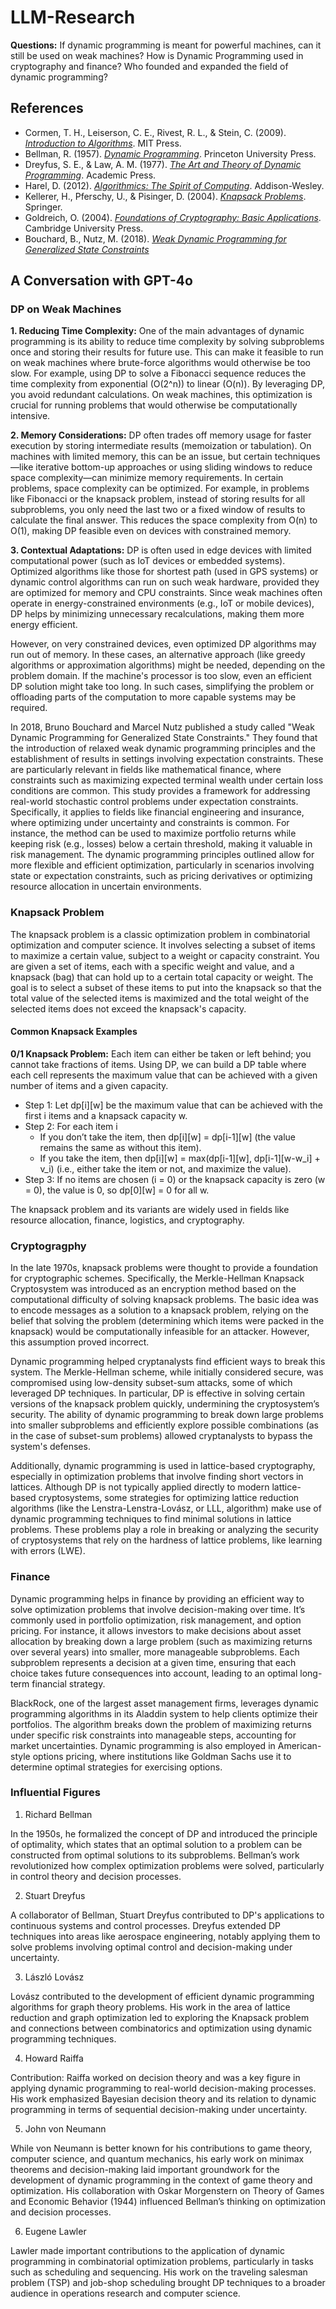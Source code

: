 # LLM-Research

**Questions:** If dynamic programming is meant for powerful machines, can it still be used on weak machines? How is Dynamic Programming used in cryptography and finance? Who founded and expanded the field of dynamic programming?

## References

- Cormen, T. H., Leiserson, C. E., Rivest, R. L., & Stein, C. (2009). [_Introduction to Algorithms_](https://dl.ebooksworld.ir/books/Introduction.to.Algorithms.4th.Leiserson.Stein.Rivest.Cormen.MIT.Press.9780262046305.EBooksWorld.ir.pdf). MIT Press.
- Bellman, R. (1957). [_Dynamic Programming_](https://gwern.net/doc/statistics/decision/1957-bellman-dynamicprogramming.pdf). Princeton University Press.
- Dreyfus, S. E., & Law, A. M. (1977). [_The Art and Theory of Dynamic Programming_](https://www.academia.edu/8817530/The_Art_and_Theory_of_Dynamic_Programming). Academic Press.
- Harel, D. (2012). [_Algorithmics: The Spirit of Computing_](https://link.springer.com/book/9783642272653). Addison-Wesley.
- Kellerer, H., Pferschy, U., & Pisinger, D. (2004). [_Knapsack Problems_](https://www.researchgate.net/publication/220694474_Knapsack_Problems). Springer.
- Goldreich, O. (2004). [_Foundations of Cryptography: Basic Applications_](https://www.wisdom.weizmann.ac.il/~oded/foc.html). Cambridge University Press.
- Bouchard, B., Nutz, M. (2018). [_Weak Dynamic Programming for Generalized State Constraints_](https://arxiv.org/abs/1105.0745)

## A Conversation with GPT-4o

### DP on Weak Machines

**1. Reducing Time Complexity:** One of the main advantages of dynamic programming is its ability to reduce time complexity by solving subproblems once and storing their results for future use. This can make it feasible to run on weak machines where brute-force algorithms would otherwise be too slow. For example, using DP to solve a Fibonacci sequence reduces the time complexity from exponential (O(2^n)) to linear (O(n)). By leveraging DP, you avoid redundant calculations. On weak machines, this optimization is crucial for running problems that would otherwise be computationally intensive.

**2. Memory Considerations:** DP often trades off memory usage for faster execution by storing intermediate results (memoization or tabulation). On machines with limited memory, this can be an issue, but certain techniques—like iterative bottom-up approaches or using sliding windows to reduce space complexity—can minimize memory requirements. In certain problems, space complexity can be optimized. For example, in problems like Fibonacci or the knapsack problem, instead of storing results for all subproblems, you only need the last two or a fixed window of results to calculate the final answer. This reduces the space complexity from O(n) to O(1), making DP feasible even on devices with constrained memory.

**3. Contextual Adaptations:** DP is often used in edge devices with limited computational power (such as IoT devices or embedded systems). Optimized algorithms like those for shortest path (used in GPS systems) or dynamic control algorithms can run on such weak hardware, provided they are optimized for memory and CPU constraints. Since weak machines often operate in energy-constrained environments (e.g., IoT or mobile devices), DP helps by minimizing unnecessary recalculations, making them more energy efficient.

However, on very constrained devices, even optimized DP algorithms may run out of memory. In these cases, an alternative approach (like greedy algorithms or approximation algorithms) might be needed, depending on the problem domain. If the machine's processor is too slow, even an efficient DP solution might take too long. In such cases, simplifying the problem or offloading parts of the computation to more capable systems may be required.

In 2018, Bruno Bouchard and Marcel Nutz published a study called "Weak Dynamic Programming for Generalized State Constraints." They found that the introduction of relaxed weak dynamic programming principles and the establishment of results in settings involving expectation constraints. These are particularly relevant in fields like mathematical finance, where constraints such as maximizing expected terminal wealth under certain loss conditions are common.
This study provides a framework for addressing real-world stochastic control problems under expectation constraints. Specifically, it applies to fields like financial engineering and insurance, where optimizing under uncertainty and constraints is common. For instance, the method can be used to maximize portfolio returns while keeping risk (e.g., losses) below a certain threshold, making it valuable in risk management. The dynamic programming principles outlined allow for more flexible and efficient optimization, particularly in scenarios involving state or expectation constraints, such as pricing derivatives or optimizing resource allocation in uncertain environments.

### Knapsack Problem
The knapsack problem is a classic optimization problem in combinatorial optimization and computer science. It involves selecting a subset of items to maximize a certain value, subject to a weight or capacity constraint.
You are given a set of items, each with a specific weight and value, and a knapsack (bag) that can hold up to a certain total capacity or weight. The goal is to select a subset of these items to put into the knapsack so that the total value of the selected items is maximized and the total weight of the selected items does not exceed the knapsack's capacity.

#### Common Knapsack Examples
**0/1 Knapsack Problem:** Each item can either be taken or left behind; you cannot take fractions of items. Using DP, we can build a DP table where each cell represents the maximum value that can be achieved with a given number of items and a given capacity.

- Step 1: Let dp[i][w] be the maximum value that can be achieved with the first i items and a knapsack capacity w.
- Step 2: For each item i
  - If you don’t take the item, then dp[i][w] = dp[i-1][w] (the value remains the same as without this item).
  - If you take the item, then dp[i][w] = max(dp[i-1][w], dp[i-1][w-w_i] + v_i) (i.e., either take the item or not, and maximize the value).
- Step 3: If no items are chosen (i = 0) or the knapsack capacity is zero (w = 0), the value is 0, so dp[0][w] = 0 for all w.

The knapsack problem and its variants are widely used in fields like resource allocation, finance, logistics, and cryptography.

### Cryptogragphy

In the late 1970s, knapsack problems were thought to provide a foundation for cryptographic schemes. Specifically, the Merkle-Hellman Knapsack Cryptosystem was introduced as an encryption method based on the computational difficulty of solving knapsack problems. The basic idea was to encode messages as a solution to a knapsack problem, relying on the belief that solving the problem (determining which items were packed in the knapsack) would be computationally infeasible for an attacker. However, this assumption proved incorrect.

Dynamic programming helped cryptanalysts find efficient ways to break this system. The Merkle-Hellman scheme, while initially considered secure, was compromised using low-density subset-sum attacks, some of which leveraged DP techniques. In particular, DP is effective in solving certain versions of the knapsack problem quickly, undermining the cryptosystem’s security. The ability of dynamic programming to break down large problems into smaller subproblems and efficiently explore possible combinations (as in the case of subset-sum problems) allowed cryptanalysts to bypass the system's defenses.

Additionally, dynamic programming is used in lattice-based cryptography, especially in optimization problems that involve finding short vectors in lattices. Although DP is not typically applied directly to modern lattice-based cryptosystems, some strategies for optimizing lattice reduction algorithms (like the Lenstra-Lenstra-Lovász, or LLL, algorithm) make use of dynamic programming techniques to find minimal solutions in lattice problems. These problems play a role in breaking or analyzing the security of cryptosystems that rely on the hardness of lattice problems, like learning with errors (LWE).

### Finance

Dynamic programming helps in finance by providing an efficient way to solve optimization problems that involve decision-making over time. It’s commonly used in portfolio optimization, risk management, and option pricing. For instance, it allows investors to make decisions about asset allocation by breaking down a large problem (such as maximizing returns over several years) into smaller, more manageable subproblems. Each subproblem represents a decision at a given time, ensuring that each choice takes future consequences into account, leading to an optimal long-term financial strategy.

BlackRock, one of the largest asset management firms, leverages dynamic programming algorithms in its Aladdin system to help clients optimize their portfolios. The algorithm breaks down the problem of maximizing returns under specific risk constraints into manageable steps, accounting for market uncertainties. Dynamic programming is also employed in American-style options pricing, where institutions like Goldman Sachs use it to determine optimal strategies for exercising options.

### Influential Figures
1. Richard Bellman

In the 1950s, he formalized the concept of DP and introduced the principle of optimality, which states that an optimal solution to a problem can be constructed from optimal solutions to its subproblems. Bellman’s work revolutionized how complex optimization problems were solved, particularly in control theory and decision processes.

2. Stuart Dreyfus

A collaborator of Bellman, Stuart Dreyfus contributed to DP's applications to continuous systems and control processes. Dreyfus extended DP techniques into areas like aerospace engineering, notably applying them to solve problems involving optimal control and decision-making under uncertainty.

3. László Lovász

Lovász contributed to the development of efficient dynamic programming algorithms for graph theory problems. His work in the area of lattice reduction and graph optimization led to exploring the Knapsack problem and connections between combinatorics and optimization using dynamic programming techniques.

4. Howard Raiffa

Contribution: Raiffa worked on decision theory and was a key figure in applying dynamic programming to real-world decision-making processes. His work emphasized Bayesian decision theory and its relation to dynamic programming in terms of sequential decision-making under uncertainty.

5. John von Neumann

While von Neumann is better known for his contributions to game theory, computer science, and quantum mechanics, his early work on minimax theorems and decision-making laid important groundwork for the development of dynamic programming in the context of game theory and optimization. His collaboration with Oskar Morgenstern on Theory of Games and Economic Behavior (1944) influenced Bellman’s thinking on optimization and decision processes.

6. Eugene Lawler

Lawler made important contributions to the application of dynamic programming in combinatorial optimization problems, particularly in tasks such as scheduling and sequencing. His work on the traveling salesman problem (TSP) and job-shop scheduling brought DP techniques to a broader audience in operations research and computer science.
